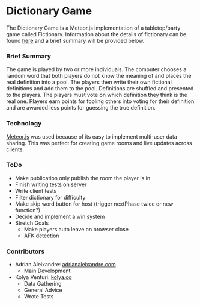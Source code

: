 # Dictionary Game

The Dictionary Game is a Meteor.js implementation of a tabletop/party game called Fictionary. Information about the details of fictionary can be found [here](https://en.wikipedia.org/wiki/Fictionary) and a brief summary will be provided below.

### Brief Summary

The game is played by two or more individuals. The computer chooses a random word that both players do not know the meaning of and places the real definition into a pool. The players then write their own fictional definitions and add them to the pool. Definitions are shuffled and presented to the players. The players must vote on which definition they think is the real one. Players earn points for fooling others into voting for their definition and are awarded less points for guessing the true definition.

### Technology

[Meteor.js](http://meteor.com) was used because of its easy to implement multi-user data sharing. This was perfect for creating game rooms and live updates across clients.

### ToDo

* Make publication only publish the room the player is in
* Finish writing tests on server
* Write client tests
* Filter dictionary for difficulty
* Make skip word button for host (trigger nextPhase twice or new function?)
* Decide and implement a win system
* Stretch Goals
  * Make players auto leave on browser close
  * AFK detection

### Contributors

* Adrian Aleixandre: [adrianaleixandre.com](http://adrianaleixandre.com)
  * Main Development
* Kolya Venturi: [kolya.co](http://kolya.co)
  * Data Gathering
  * General Advice
  * Wrote Tests
